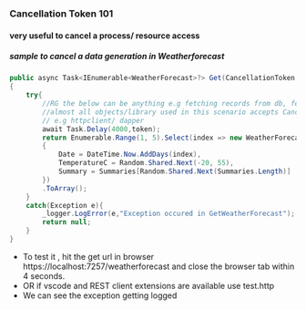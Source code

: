### Cancellation Token 101

#### very useful to cancel a process/ resource access

##### sample to cancel a data generation in Weatherforecast

```C#
public async Task<IEnumerable<WeatherForecast>?> Get(CancellationToken token)
{
    try{
        //RG the below can be anything e.g fetching records from db, fetching records from another api
        //almost all objects/library used in this scenario accepts Cancellation token
        // e.g httpclient/ dapper
        await Task.Delay(4000,token);
        return Enumerable.Range(1, 5).Select(index => new WeatherForecast
        {
            Date = DateTime.Now.AddDays(index),
            TemperatureC = Random.Shared.Next(-20, 55),
            Summary = Summaries[Random.Shared.Next(Summaries.Length)]
        })
        .ToArray();
    }
    catch(Exception e){
        _logger.LogError(e,"Exception occured in GetWeatherForecast");
        return null;
    }
}
```

- To test it , hit the get url in browser https://localhost:7257/weatherforecast and close the browser tab within 4 seconds.
- OR if vscode and REST client extensions are available use test.http
- We can see the exception getting logged
